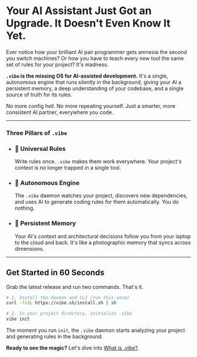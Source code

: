 # Your AI Assistant Just Got an Upgrade. It Doesn't Even Know It Yet.

Ever notice how your brilliant AI pair programmer gets amnesia the second you switch machines? Or how you have to teach every new tool the same set of rules for your project? It's madness.

**`.vibe` is the missing OS for AI-assisted development.** It's a single, autonomous engine that runs silently in the background, giving your AI a persistent memory, a deep understanding of your codebase, and a single source of truth for its rules.

No more config hell. No more repeating yourself. Just a smarter, more consistent AI partner, everywhere you code.

---

### Three Pillars of `.vibe`

*   ### 🎯 **Universal Rules**
    Write rules once. `.vibe` makes them work everywhere. Your project's context is no longer trapped in a single tool.

*   ### 🤖 **Autonomous Engine**
    The `.vibe` daemon watches your project, discovers new dependencies, and uses AI to generate coding rules for them automatically. You do nothing.

*   ### 🧠 **Persistent Memory**
    Your AI's context and architectural decisions follow you from your laptop to the cloud and back. It's like a photographic memory that syncs across dimensions.

---

## Get Started in 60 Seconds

Grab the latest release and run two commands. That's it.

```bash
# 1. Install the daemon and CLI (run this once)
curl -fsSL https://vibe.sh/install.sh | sh

# 2. In your project directory, initialize .vibe
vibe init
```

The moment you run `init`, the `.vibe` daemon starts analyzing your project and generating rules in the background.

**Ready to see the magic?** Let's dive into [What is .vibe?](./01-getting-started/01-what-is-vibe.md).
